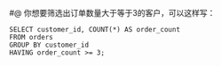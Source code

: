 #@ 你想要筛选出订单数量大于等于3的客户，可以这样写：

```
SELECT customer_id, COUNT(*) AS order_count
FROM orders
GROUP BY customer_id
HAVING order_count >= 3;
```
